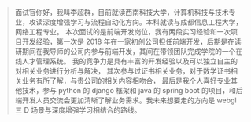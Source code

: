> 面试官你好，我叫李超群，目前就读西南科技大学，计算机科技与技术专业，攻读深度增强学习与流程自动化方向。本科就读与成都信息工程大学，网络工程专业。
> 本次面试的是前端开发岗位，我有两段实习经验和一次项目开发经验，第一次是 2018 年在一家初创公司担任前端开发，后期是在读研期间在我导师的公司内参与前端开发，其间在带领团队完成学院的一个在线人才管理系统。
> 我的竞争力是具有丰富的开发经验以及可以独立自主的对相关业务进行分析与解决，
> 其次参与过证书相关业务，对于数学证书相关业务有所了解，与贵公司的相关内容相吻合，
> 最后是我个人喜好专业其他技术，参与 python 的 django 框架和 java 的 spring boot 的项目，和后端开发人员交流会更加清晰了解业务需求。我未来想要走的方向是 webgl 三 D 场景与深度增强学习相结合的路线。
